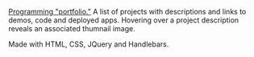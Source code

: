 <a href='http://bebebebebe.github.io/projects/'>Programming "portfolio."</a> A list of projects with descriptions and links to demos, code and deployed apps. Hovering over a project description reveals an associated thumnail image.

Made with HTML, CSS, JQuery and Handlebars.